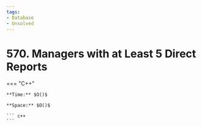 ```yaml
---
tags:
- Database
- Unsolved
---
```



# 570. Managers with at Least 5 Direct Reports

=== "C++"

    **Time:** $O()$

    **Space:** $O()$

    ``` c++
    ```